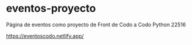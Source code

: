 # eventos-proyecto
Página de eventos como proyecto de Front de Codo a Codo Python 22516

https://eventoscodo.netlify.app/
